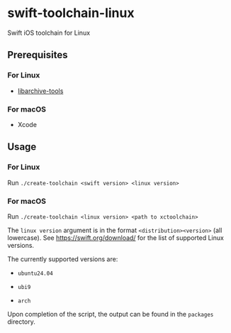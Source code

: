 # swift-toolchain-linux

Swift iOS toolchain for Linux

## Prerequisites

### For Linux

* [libarchive-tools](https://packages.ubuntu.com/focal/libarchive-tools)

### For macOS

* Xcode

## Usage

### For Linux

Run `./create-toolchain <swift version> <linux version>`

### For macOS

Run `./create-toolchain <linux version> <path to xctoolchain>`

The `linux version` argument is in the format `<distribution><version>` (all lowercase). See <https://swift.org/download/> for the list of supported Linux versions.

The currently supported versions are:
<!-- - `ubuntu20.04`
- `ubuntu20.04-aarch64`
- `ubuntu22.04`
- `ubuntu22.04-aarch64` -->
- `ubuntu24.04`
<!-- - `ubuntu24.04-aarch64` -->
- `ubi9`
<!-- - `ubi9-aarch64` -->
- `arch`
<!-- - `arch-aarch64` -->

Upon completion of the script, the output can be found in the `packages` directory.
